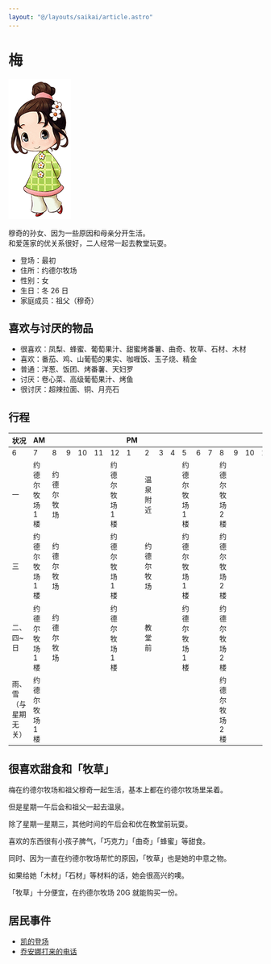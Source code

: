 ```yaml
---
layout: "@/layouts/saikai/article.astro"
---
```


# 梅

![梅](_mei.png)

穆奇的孙女、因为一些原因和母亲分开生活。  
和爱莲家的优关系很好，二人经常一起去教堂玩耍。

- 登场：最初
- 住所：约德尔牧场
- 性别：女
- 生日：冬 26 日
- 家庭成员：祖父（穆奇）

## 喜欢与讨厌的物品

- 很喜欢：凤梨、蜂蜜、葡萄果汁、甜蜜烤番薯、曲奇、牧草、石材、木材
- 喜欢：番茄、鸡、山葡萄的果实、咖喱饭、玉子烧、精金
- 普通：洋葱、饭团、烤番薯、天妇罗
- 讨厌：卷心菜、高级葡萄果汁、烤鱼
- 很讨厌：超辣拉面、铜、月亮石

## 行程

| 状况                 | AM              |            |     |     |     |                 | PM  |            |     |     |                 |     |     |                 |     |     |     |     | AM  |
| -------------------- | --------------- | ---------- | --- | --- | --- | --------------- | --- | ---------- | --- | --- | --------------- | --- | --- | --------------- | --- | --- | --- | --- | --- |
| 6                    | 7               | 8          | 9   | 10  | 11  | 12              | 1   | 2          | 3   | 4   | 5               | 6   | 7   | 8               | 9   | 10  | 11  | 12  |
| 一                   | 约德尔牧场 1 楼 | 约德尔牧场 |     |     |     | 约德尔牧场 1 楼 |     | 温泉附近   |     |     | 约德尔牧场 1 楼 |     |     | 约德尔牧场 2 楼 |     |     |     |     |     |
| 三                   | 约德尔牧场 1 楼 | 约德尔牧场 |     |     |     | 约德尔牧场 1 楼 |     | 约德尔牧场 |     |     | 约德尔牧场 1 楼 |     |     | 约德尔牧场 2 楼 |     |     |     |     |     |
| 二、四~日            | 约德尔牧场 1 楼 | 约德尔牧场 |     |     |     | 约德尔牧场 1 楼 |     | 教堂前     |     |     | 约德尔牧场 1 楼 |     |     | 约德尔牧场 2 楼 |     |     |     |     |     |
| 雨、雪（与星期无关） | 约德尔牧场 1 楼 |            |     |     |     |                 |     |            |     |     |                 |     |     | 约德尔牧场 2 楼 |     |     |     |     |     |

## 很喜欢甜食和「牧草」

梅在约德尔牧场和祖父穆奇一起生活，基本上都在约德尔牧场里呆着。

但是星期一午后会和祖父一起去温泉。

除了星期一星期三，其他时间的午后会和优在教堂前玩耍。

喜欢的东西很有小孩子脾气，「巧克力」「曲奇」「蜂蜜」等甜食。

同时、因为一直在约德尔牧场帮忙的原因，「牧草」也是她的中意之物。

如果给她「木材」「石材」等材料的话，她会很高兴的噢。

「牧草」十分便宜，在约德尔牧场 20G 就能购买一份。

## 居民事件

- [凯的登场](../../event/resident#凯的登场)
- [乔安娜打来的电话](../../event/resident#乔安娜打来的电话)
